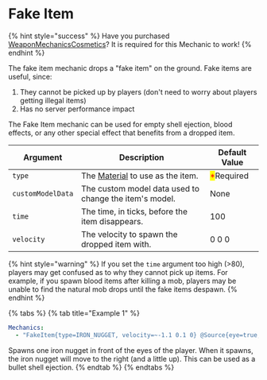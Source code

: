 # Fake Item

{% hint style="success" %}
Have you purchased [WeaponMechanicsCosmetics](https://www.spigotmc.org/resources/weaponmechanicscosmetics-guns-in-minecraft-1-12-2-1-20-1.104539/)? It is required for this Mechanic to work!
{% endhint %}

The fake item mechanic drops a "fake item" on the ground. Fake items are useful, since:

1. They cannot be picked up by players (don't need to worry about players getting illegal items)
2. Has no server performance impact

The Fake Item mechanic can be used for empty shell ejection, blood effects, or any other special effect that benefits from a dropped item.&#x20;

| Argument          | Description                                                                                                     | Default Value                              |
| ----------------- | --------------------------------------------------------------------------------------------------------------- | ------------------------------------------ |
| `type`            | The [Material](http://127.0.0.1:5000/s/IIUkVnlH40vVBzLhWWQ8/references#material "mention") to use as the item.  | <mark style="color:red;">\*</mark>Required |
| `customModelData` | The custom model data used to change the item's model.                                                          | None                                       |
| `time`            | The time, in ticks, before the item disappears.                                                                 | 100                                        |
| `velocity`        | The velocity to spawn the dropped item with.                                                                    | 0 0 0                                      |

{% hint style="warning" %}
If you set the `time` argument too high (>80), players may get confused as to why they cannot pick up items. For example, if you spawn blood items after killing a mob, players may be unable to find the natural mob drops until the fake items despawn.
{% endhint %}

{% tabs %}
{% tab title="Example 1" %}
```yaml
Mechanics:
  - "FakeItem{type=IRON_NUGGET, velocity=~-1.1 0.1 0} @Source{eye=true, offset=~-0.12 -0.38 1}"
```

Spawns one iron nugget in front of the eyes of the player. When it spawns, the iron nugget will move to the right (and a little up). This can be used as a bullet shell ejection.
{% endtab %}
{% endtabs %}



